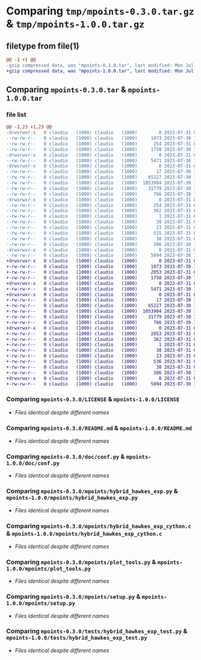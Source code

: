 # Comparing `tmp/mpoints-0.3.0.tar.gz` & `tmp/mpoints-1.0.0.tar.gz`

## filetype from file(1)

```diff
@@ -1 +1 @@
-gzip compressed data, was "mpoints-0.3.0.tar", last modified: Mon Jul 31 07:57:35 2023, max compression
+gzip compressed data, was "mpoints-1.0.0.tar", last modified: Mon Jul 31 08:01:00 2023, max compression
```

## Comparing `mpoints-0.3.0.tar` & `mpoints-1.0.0.tar`

### file list

```diff
@@ -1,23 +1,23 @@
-drwxrwxr-x   0 claudio   (1000) claudio   (1000)        0 2023-07-31 07:57:35.755788 mpoints-0.3.0/
--rw-rw-r--   0 claudio   (1000) claudio   (1000)     1073 2023-07-30 16:40:03.000000 mpoints-0.3.0/LICENSE
--rw-rw-r--   0 claudio   (1000) claudio   (1000)      254 2023-07-31 07:57:35.755788 mpoints-0.3.0/PKG-INFO
--rw-rw-r--   0 claudio   (1000) claudio   (1000)     1758 2023-07-30 16:40:03.000000 mpoints-0.3.0/README.md
-drwxrwxr-x   0 claudio   (1000) claudio   (1000)        0 2023-07-31 07:57:35.751788 mpoints-0.3.0/doc/
--rw-rw-r--   0 claudio   (1000) claudio   (1000)     5471 2023-07-30 16:40:03.000000 mpoints-0.3.0/doc/conf.py
-drwxrwxr-x   0 claudio   (1000) claudio   (1000)        0 2023-07-31 07:57:35.755788 mpoints-0.3.0/mpoints/
--rw-rw-r--   0 claudio   (1000) claudio   (1000)       17 2023-07-30 16:40:03.000000 mpoints-0.3.0/mpoints/__init__.py
--rw-rw-r--   0 claudio   (1000) claudio   (1000)    65227 2023-07-30 16:40:03.000000 mpoints-0.3.0/mpoints/hybrid_hawkes_exp.py
--rw-rw-r--   0 claudio   (1000) claudio   (1000)  1053904 2023-07-30 16:40:03.000000 mpoints-0.3.0/mpoints/hybrid_hawkes_exp_cython.c
--rw-rw-r--   0 claudio   (1000) claudio   (1000)    31779 2023-07-30 16:40:03.000000 mpoints-0.3.0/mpoints/plot_tools.py
--rw-rw-r--   0 claudio   (1000) claudio   (1000)      766 2023-07-30 16:40:03.000000 mpoints-0.3.0/mpoints/setup.py
-drwxrwxr-x   0 claudio   (1000) claudio   (1000)        0 2023-07-31 07:57:35.755788 mpoints-0.3.0/mpoints.egg-info/
--rw-rw-r--   0 claudio   (1000) claudio   (1000)      254 2023-07-31 07:57:35.000000 mpoints-0.3.0/mpoints.egg-info/PKG-INFO
--rw-rw-r--   0 claudio   (1000) claudio   (1000)      362 2023-07-31 07:57:35.000000 mpoints-0.3.0/mpoints.egg-info/SOURCES.txt
--rw-rw-r--   0 claudio   (1000) claudio   (1000)        1 2023-07-31 07:57:35.000000 mpoints-0.3.0/mpoints.egg-info/dependency_links.txt
--rw-rw-r--   0 claudio   (1000) claudio   (1000)       38 2023-07-31 07:57:35.000000 mpoints-0.3.0/mpoints.egg-info/requires.txt
--rw-rw-r--   0 claudio   (1000) claudio   (1000)       23 2023-07-31 07:57:35.000000 mpoints-0.3.0/mpoints.egg-info/top_level.txt
--rw-rw-r--   0 claudio   (1000) claudio   (1000)      515 2023-07-31 07:57:07.000000 mpoints-0.3.0/pyproject.toml
--rw-rw-r--   0 claudio   (1000) claudio   (1000)       38 2023-07-31 07:57:35.755788 mpoints-0.3.0/setup.cfg
--rw-rw-r--   0 claudio   (1000) claudio   (1000)      386 2023-07-30 16:40:03.000000 mpoints-0.3.0/setup.py
-drwxrwxr-x   0 claudio   (1000) claudio   (1000)        0 2023-07-31 07:57:35.755788 mpoints-0.3.0/tests/
--rw-rw-r--   0 claudio   (1000) claudio   (1000)     5894 2023-07-30 17:39:48.000000 mpoints-0.3.0/tests/hybrid_hawkes_exp_test.py
+drwxrwxr-x   0 claudio   (1000) claudio   (1000)        0 2023-07-31 08:01:00.016442 mpoints-1.0.0/
+-rw-rw-r--   0 claudio   (1000) claudio   (1000)     1073 2023-07-30 16:40:03.000000 mpoints-1.0.0/LICENSE
+-rw-rw-r--   0 claudio   (1000) claudio   (1000)     2053 2023-07-31 08:01:00.016442 mpoints-1.0.0/PKG-INFO
+-rw-rw-r--   0 claudio   (1000) claudio   (1000)     1758 2023-07-30 16:40:03.000000 mpoints-1.0.0/README.md
+drwxrwxr-x   0 claudio   (1000) claudio   (1000)        0 2023-07-31 08:01:00.016442 mpoints-1.0.0/doc/
+-rw-rw-r--   0 claudio   (1000) claudio   (1000)     5471 2023-07-30 16:40:03.000000 mpoints-1.0.0/doc/conf.py
+drwxrwxr-x   0 claudio   (1000) claudio   (1000)        0 2023-07-31 08:01:00.016442 mpoints-1.0.0/mpoints/
+-rw-rw-r--   0 claudio   (1000) claudio   (1000)       17 2023-07-30 16:40:03.000000 mpoints-1.0.0/mpoints/__init__.py
+-rw-rw-r--   0 claudio   (1000) claudio   (1000)    65227 2023-07-30 16:40:03.000000 mpoints-1.0.0/mpoints/hybrid_hawkes_exp.py
+-rw-rw-r--   0 claudio   (1000) claudio   (1000)  1053904 2023-07-30 16:40:03.000000 mpoints-1.0.0/mpoints/hybrid_hawkes_exp_cython.c
+-rw-rw-r--   0 claudio   (1000) claudio   (1000)    31779 2023-07-30 16:40:03.000000 mpoints-1.0.0/mpoints/plot_tools.py
+-rw-rw-r--   0 claudio   (1000) claudio   (1000)      766 2023-07-30 16:40:03.000000 mpoints-1.0.0/mpoints/setup.py
+drwxrwxr-x   0 claudio   (1000) claudio   (1000)        0 2023-07-31 08:01:00.016442 mpoints-1.0.0/mpoints.egg-info/
+-rw-rw-r--   0 claudio   (1000) claudio   (1000)     2053 2023-07-31 08:01:00.000000 mpoints-1.0.0/mpoints.egg-info/PKG-INFO
+-rw-rw-r--   0 claudio   (1000) claudio   (1000)      362 2023-07-31 08:01:00.000000 mpoints-1.0.0/mpoints.egg-info/SOURCES.txt
+-rw-rw-r--   0 claudio   (1000) claudio   (1000)        1 2023-07-31 08:01:00.000000 mpoints-1.0.0/mpoints.egg-info/dependency_links.txt
+-rw-rw-r--   0 claudio   (1000) claudio   (1000)       38 2023-07-31 08:01:00.000000 mpoints-1.0.0/mpoints.egg-info/requires.txt
+-rw-rw-r--   0 claudio   (1000) claudio   (1000)       23 2023-07-31 08:01:00.000000 mpoints-1.0.0/mpoints.egg-info/top_level.txt
+-rw-rw-r--   0 claudio   (1000) claudio   (1000)      536 2023-07-31 08:00:41.000000 mpoints-1.0.0/pyproject.toml
+-rw-rw-r--   0 claudio   (1000) claudio   (1000)       38 2023-07-31 08:01:00.016442 mpoints-1.0.0/setup.cfg
+-rw-rw-r--   0 claudio   (1000) claudio   (1000)      386 2023-07-30 16:40:03.000000 mpoints-1.0.0/setup.py
+drwxrwxr-x   0 claudio   (1000) claudio   (1000)        0 2023-07-31 08:01:00.016442 mpoints-1.0.0/tests/
+-rw-rw-r--   0 claudio   (1000) claudio   (1000)     5894 2023-07-30 17:39:48.000000 mpoints-1.0.0/tests/hybrid_hawkes_exp_test.py
```

### Comparing `mpoints-0.3.0/LICENSE` & `mpoints-1.0.0/LICENSE`

 * *Files identical despite different names*

### Comparing `mpoints-0.3.0/README.md` & `mpoints-1.0.0/README.md`

 * *Files identical despite different names*

### Comparing `mpoints-0.3.0/doc/conf.py` & `mpoints-1.0.0/doc/conf.py`

 * *Files identical despite different names*

### Comparing `mpoints-0.3.0/mpoints/hybrid_hawkes_exp.py` & `mpoints-1.0.0/mpoints/hybrid_hawkes_exp.py`

 * *Files identical despite different names*

### Comparing `mpoints-0.3.0/mpoints/hybrid_hawkes_exp_cython.c` & `mpoints-1.0.0/mpoints/hybrid_hawkes_exp_cython.c`

 * *Files identical despite different names*

### Comparing `mpoints-0.3.0/mpoints/plot_tools.py` & `mpoints-1.0.0/mpoints/plot_tools.py`

 * *Files identical despite different names*

### Comparing `mpoints-0.3.0/mpoints/setup.py` & `mpoints-1.0.0/mpoints/setup.py`

 * *Files identical despite different names*

### Comparing `mpoints-0.3.0/tests/hybrid_hawkes_exp_test.py` & `mpoints-1.0.0/tests/hybrid_hawkes_exp_test.py`

 * *Files identical despite different names*

